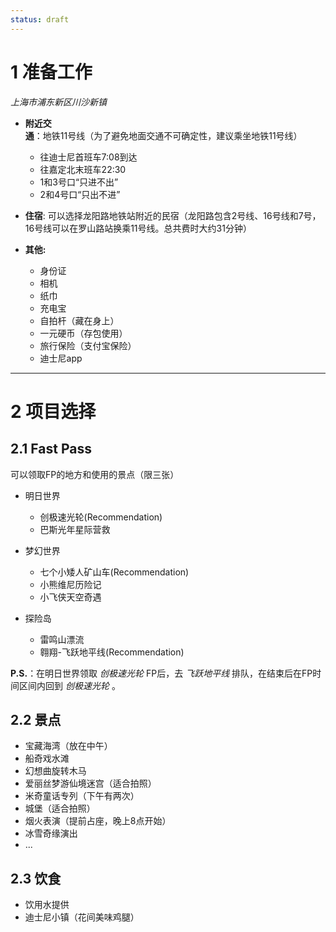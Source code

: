 ```yaml
---
status: draft
---
```


# 1 准备工作

*上海市浦东新区川沙新镇*

- **附近交通**：地铁11号线（为了避免地面交通不可确定性，建议乘坐地铁11号线）
    - 往迪士尼首班车7:08到达
    - 往嘉定北末班车22:30
    - 1和3号口“只进不出”
    - 2和4号口“只出不进”


- **住宿**: 可以选择龙阳路地铁站附近的民宿（龙阳路包含2号线、16号线和7号，16号线可以在罗山路站换乘11号线。总共费时大约31分钟）

- **其他:**
    - 身份证
    - 相机
    - 纸巾
    - 充电宝
    - 自拍杆（藏在身上）
    - 一元硬币（存包使用）
    - 旅行保险（支付宝保险）
    - 迪士尼app

*** 

# 2 项目选择

## 2.1 Fast Pass
可以领取FP的地方和使用的景点（限三张）

- 明日世界
    - 创极速光轮(Recommendation)
    - 巴斯光年星际营救

- 梦幻世界
    - 七个小矮人矿山车(Recommendation)
    - 小熊维尼历险记
    - 小飞侠天空奇遇
- 探险岛
    - 雷鸣山漂流
    - 翱翔-飞跃地平线(Recommendation)

**P.S.**：在明日世界领取 *创极速光轮* FP后，去 *飞跃地平线*  排队，在结束后在FP时间区间内回到 *创极速光轮* 。

## 2.2 景点
- 宝藏海湾（放在中午）
- 船奇戏水滩
- 幻想曲旋转木马
- 爱丽丝梦游仙境迷宫（适合拍照）
- 米奇童话专列（下午有两次）
- 城堡（适合拍照）
- 烟火表演（提前占座，晚上8点开始）
- 冰雪奇缘演出
- ...

## 2.3 饮食
- 饮用水提供
- 迪士尼小镇（花间美味鸡腿）